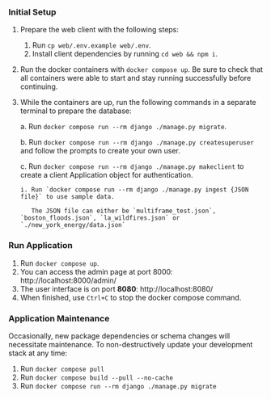 ### Initial Setup

1. Prepare the web client with the following steps:

   1. Run `cp web/.env.example web/.env`.
   2. Install client dependencies by running `cd web && npm i`.

2. Run the docker containers with `docker compose up`. Be sure to check that all containers were able to start and stay running successfully before continuing.
3. While the containers are up, run the following commands in a separate terminal to prepare the database:

   a. Run `docker compose run --rm django ./manage.py migrate`.

   b. Run `docker compose run --rm django ./manage.py createsuperuser`
   and follow the prompts to create your own user.

   c. Run `docker compose run --rm django ./manage.py makeclient` to create a client Application object for authentication.

       i. Run `docker compose run --rm django ./manage.py ingest {JSON file}` to use sample data.

          The JSON file can either be `multiframe_test.json`, `boston_floods.json`, `la_wildfires.json` or `./new_york_energy/data.json`

### Run Application

1. Run `docker compose up`.
2. You can access the admin page at port 8000: http://localhost:8000/admin/
3. The user interface is on port **8080**: http://localhost:8080/
4. When finished, use `Ctrl+C` to stop the docker compose command.

### Application Maintenance

Occasionally, new package dependencies or schema changes will necessitate
maintenance. To non-destructively update your development stack at any time:

1. Run `docker compose pull`
2. Run `docker compose build --pull --no-cache`
3. Run `docker compose run --rm django ./manage.py migrate`
